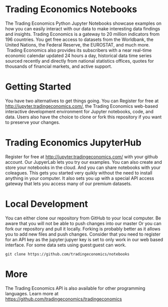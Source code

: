 # Trading Economics Notebooks

The Trading Economics Python Jupyter Notebooks showcase examples on how you can easily interact with our data to make interesting data findings and insights. 
Trading Economics is a gateway to 20 million indicators from 196 countries. You get free access to datasets from the Worldbank, the United Nations, the Federal Reserve, the EUROSTAT, and much more.  Trading Economics also provides its subscribers with a near real-time economic calendar updated 24 hours a day, historical data time series sourced recently and directly from national statistics offices, quotes for thousands of financial markets, and active support. 



# Getting Started

You have two alternatives to get things going. You can Register for free at http://jupyter.tradingeconomics.com/, the Trading Economics web-based interactive development environment for Jupyter notebooks, code, and data. Users also have the choice to clone or fork this repository if you want to preserve your changes.



# Trading Economics JupyterHub

Register for free at http://jupyter.tradingeconomics.com/ with your github account. Our JupyerLab lets you try our examples. You can also create and store your notebooks in the cloud. And you can share notebooks with your coleagues. This gets you started very quikly without the need to install anything in your computer. It also sets you up with a special API access gateway that lets you access many of our premium datasets.



# Local Development

You can either clone our repository from GitHub to your local computer. Be aware that you will not be able to push changes into our master
Or you can fork our repository and pull it locally. Forking is probably better as it allows you to add new files and push changes.
Consider that you need to register for an API key as the jupyter:jupyer key is set to only work in our web based interface. For some data sets using guest:guest can work.

`git clone https://github.com/tradingeconomics/notebooks`



# More

The Trading Economics API is also available for other programming languages. 
Learn more at https://github.com/tradingeconomics/tradingeconomics 



